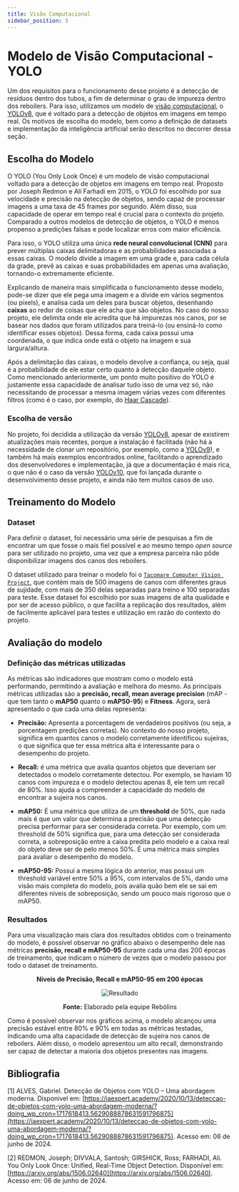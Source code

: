 ```yaml
---
title: Visão Computacional
sidebar_position: 3
---
```


# Modelo de Visão Computacional - YOLO

Um dos requisitos para o funcionamento desse projeto é a detecção de resíduos dentro dos tubos, a fim de determinar o grau de impureza dentro dos reboilers. Para isso, utilizamos um modelo de [visão computacional](https://aws.amazon.com/pt/what-is/computer-vision/), o [YOLOv8](https://docs.ultralytics.com/models/yolov8/), que é voltado para a detecção de objetos em imagens em tempo real. Os motivos de escolha do modelo, bem como a definição de datasets e implementação da inteligência artificial serão descritos no decorrer dessa seção.

## Escolha do Modelo

O YOLO (You Only Look Once) é um modelo de visão computacional voltado para a detecção de objetos em imagens em tempo real. Proposto por Joseph Redmon e Ali Farhadi em 2015, o YOLO foi escolhido por sua velocidade e precisão na detecção de objetos, sendo capaz de processar imagens a uma taxa de 45 frames por segundo. Além disso, sua capacidade de operar em tempo real é crucial para o contexto do projeto. Comparado a outros modelos de detecção de objetos, o YOLO é menos propenso a predições falsas e pode localizar erros com maior eficiência. 

Para isso, o YOLO utiliza uma única **rede neural convolucional (CNN)** para prever múltiplas caixas delimitadoras e as probabilidades associadas a essas caixas. O modelo divide a imagem em uma grade e, para cada célula da grade, prevê as caixas e suas probabilidades em apenas uma avaliação, tornando-o extremamente eficiente. 

Explicando de maneira mais simplificada o funcionamento desse modelo, pode-se dizer que ele pega uma imagem e a divide em vários segmentos (ou pixels), e analisa cada um deles para buscar objetos, desenhando **caixas** ao redor de coisas que ele acha que são objetos. No caso do nosso projeto, ele delimita onde ele acredita que há impurezas nos canos, por se basear nos dados que foram utilizados para treiná-lo (ou ensiná-lo como identificar esses objetos). Dessa forma, cada caixa possui uma coordenada, o que indica onde está o objeto na imagem e sua largura/altura.

Após a delimitação das caixas, o modelo devolve a confiança, ou seja, qual é a probabilidade de ele estar certo quanto à detecção daquele objeto. Como mencionado anteriormente, um ponto muito positivo do YOLO é justamente essa capacidade de analisar tudo isso de uma vez só, não necessitando de processar a mesma imagem várias vezes com diferentes filtros (como é o caso, por exemplo, do [Haar Cascade](https://rmnicola.github.io/m6-ec-encontros/haar)).

### Escolha de versão

No projeto, foi decidida a utilização da versão [YOLOv8](https://docs.ultralytics.com/models/yolov8/), apesar de existirem atualizações mais recentes, porque a instalação é facilitada (não há a necessidade de clonar um repositório, por exemplo, como a [YOLOv9](https://docs.ultralytics.com/models/yolov9/)), e também há mais exemplos encontrados online, facilitando o aprendizado dos desenvolvedores e implementação, já que a documentação é mais rica, o que não é o caso da versão [YOLOv10](https://docs.ultralytics.com/models/yolov10/), que foi lançada durante o desenvolvimento desse projeto, e ainda não tem muitos casos de uso.

## Treinamento do Modelo

### Dataset

Para definir o dataset, foi necessário uma série de pesquisas a fim de encontrar um que fosse o mais fiel possível e ao mesmo tempo *open source* para ser utilizado no projeto, uma vez que a empresa parceira não pôde disponibilizar imagens dos canos dos reboilers.

O dataset utilizado para treinar o modelo foi o [`Tacomare Computer Vision Project`](https://universe.roboflow.com/project-y7tgq/tacomare), que contém mais de 500 imagens de canos com diferentes graus de sujidade, com mais de 350 delas separadas para treino e 100 separadas para teste. Esse dataset foi escolhido por suas imagens de alta qualidade e por ser de acesso público, o que facilita a replicação dos resultados, além de facilmente aplicável para testes e utilização em razão do contexto do projeto.

## Avaliação do modelo

### Definição das métricas utilizadas

As métricas são indicadores que mostram como o modelo está performando, permitindo a avaliação e melhora do mesmo. As principais métricas utilizadas são a **precisão, recall, mean average precision** (mAP - que tem tanto o **mAP50** quanto o **mAP50-95**) e **Fitness**. Agora, será apresentado o que cada uma delas representa:

- **Precisão:** Apresenta a porcentagem de verdadeiros positivos (ou seja, a porcentagem predições corretas). No contexto do nosso projeto, significa em quantos canos o modelo corretamente identificou sujeiras, o que significa que ter essa métrica alta é interessante para o desempenho do projeto.

- **Recall:** é uma métrica que avalia quantos objetos que deveriam ser detectados o modelo corretamente detectou. Por exemplo, se haviam 10 canos com impureza e o modelo detectou apenas 8, ele tem um recall de 80%. Isso ajuda a compreender a capacidade do modelo de encontrar a sujeira nos canos.

- **mAP50:** É uma métrica que utiliza de um **threshold** de 50%, que nada mais é que um valor que determina a precisão que uma detecção precisa performar para ser considerada correta.
Por exemplo, com um threshold de 50% significa que, para uma detecção ser considerada correta, a sobreposição entre a caixa predita pelo modelo e a caixa real do objeto deve ser de pelo menos 50%. É uma métrica mais simples para avaliar o desempenho do modelo.

- **mAP50-95:** Possui a mesma lógica do anterior, mas possui um threshold variável entre 50% a 95%, com intervalos de 5%, dando uma visão mais completa do modelo, pois avalia quão bem ele se sai em diferentes níveis de sobreposição, sendo um pouco mais rigoroso que o mAP50.

### Resultados

Para uma visualização mais clara dos resultados obtidos com o treinamento do modelo, é possível observar no gráfico abaixo o desempenho dele nas métricas **precisão, recall e mAP50-95** durante cada uma das 200 épocas de treinamento, que indicam o número de vezes que o modelo passou por todo o dataset de treinamento.

<div align="center">

**Níveis de Precisão, Recall e mAP50-95 em 200 épocas**

![Resultado](/img/output.png)

**Fonte:** Elaborado pela equipe Rebólins

</div>

Como é possível observar nos gráficos acima, o modelo alcançou uma precisão estável entre 80% e 90% em todas as métricas testadas, indicando uma alta capacidade de detecção de sujeira nos canos de reboilers. Além disso, o modelo apresentou um alto recall, demonstrando ser capaz de detectar a maioria dos objetos presentes nas imagens.

## Bibliografia

[1] ALVES, Gabriel. Detecção de Objetos com YOLO – Uma abordagem moderna. Disponível em: [https://iaexpert.academy/2020/10/13/deteccao-de-objetos-com-yolo-uma-abordagem-moderna/?doing_wp_cron=1717618413.5629088878631591796875](https://iaexpert.academy/2020/10/13/deteccao-de-objetos-com-yolo-uma-abordagem-moderna/?doing_wp_cron=1717618413.5629088878631591796875). Acesso em: 06 de junho de 2024.

[2] REDMON, Joseph; DIVVALA, Santosh; GIRSHICK, Ross; FARHADI, Ali. You Only Look Once: Unified, Real-Time Object Detection. Disponível em: [https://arxiv.org/abs/1506.02640](https://arxiv.org/abs/1506.02640). Acesso em: 06 de junho de 2024.
